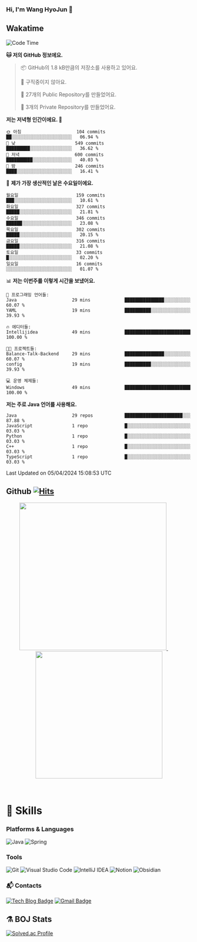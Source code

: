 ### Hi, I'm Wang HyoJun 👋

## Wakatime
<!--START_SECTION:waka-->
![Code Time](http://img.shields.io/badge/Code%20Time-198%20hrs%2058%20mins-blue)

**🐱 저의 GitHub 정보에요.** 

> 📦 GitHub의 1.8 kB만큼의 저장소를 사용하고 있어요. 
 > 
> 🚫 구직중이지 않아요.
 > 
> 📜 27개의 Public Repository를 만들었어요. 
 > 
> 🔑 3개의 Private Repository를 만들었어요. 
 > 
**저는 저녁형 인간이에요. 🦉** 

```text
🌞 아침                     104 commits         ██░░░░░░░░░░░░░░░░░░░░░░░   06.94 % 
🌆 낮　                     549 commits         █████████░░░░░░░░░░░░░░░░   36.62 % 
🌃 저녁                     600 commits         ██████████░░░░░░░░░░░░░░░   40.03 % 
🌙 밤　                     246 commits         ████░░░░░░░░░░░░░░░░░░░░░   16.41 % 
```
📅 **제가 가장 생산적인 날은 수요일이에요.** 

```text
월요일                      159 commits         ███░░░░░░░░░░░░░░░░░░░░░░   10.61 % 
화요일                      327 commits         █████░░░░░░░░░░░░░░░░░░░░   21.81 % 
수요일                      346 commits         ██████░░░░░░░░░░░░░░░░░░░   23.08 % 
목요일                      302 commits         █████░░░░░░░░░░░░░░░░░░░░   20.15 % 
금요일                      316 commits         █████░░░░░░░░░░░░░░░░░░░░   21.08 % 
토요일                      33 commits          █░░░░░░░░░░░░░░░░░░░░░░░░   02.20 % 
일요일                      16 commits          ░░░░░░░░░░░░░░░░░░░░░░░░░   01.07 % 
```


📊 **저는 이번주를 이렇게 시간을 보냈어요.** 

```text
💬 프로그래밍 언어들: 
Java                     29 mins             ███████████████░░░░░░░░░░   60.07 % 
YAML                     19 mins             ██████████░░░░░░░░░░░░░░░   39.93 % 

🔥 에디터들: 
Intellijidea             49 mins             █████████████████████████   100.00 % 

🐱‍💻 프로젝트들: 
Balance-Talk-Backend     29 mins             ███████████████░░░░░░░░░░   60.07 % 
config                   19 mins             ██████████░░░░░░░░░░░░░░░   39.93 % 

💻 운영 체제들: 
Windows                  49 mins             █████████████████████████   100.00 % 
```

**저는 주로 Java 언어를 사용해요.** 

```text
Java                     29 repos            ██████████████████████░░░   87.88 % 
JavaScript               1 repo              █░░░░░░░░░░░░░░░░░░░░░░░░   03.03 % 
Python                   1 repo              █░░░░░░░░░░░░░░░░░░░░░░░░   03.03 % 
C++                      1 repo              █░░░░░░░░░░░░░░░░░░░░░░░░   03.03 % 
TypeScript               1 repo              █░░░░░░░░░░░░░░░░░░░░░░░░   03.03 % 
```




 Last Updated on 05/04/2024 15:08:53 UTC
<!--END_SECTION:waka-->

## Github [![Hits](https://hits.seeyoufarm.com/api/count/incr/badge.svg?url=https%3A%2F%2Fgithub.com%2Fgywns0417%2Fhit-counter&count_bg=%239AEB68&title_bg=%23B1D1F7&icon=&icon_color=%23E7E7E7&title=hits&edge_flat=false)](https://hits.seeyoufarm.com)

<p align="center">
  <a href="https://github.com/gywns0417">
    <img src="https://github-readme-stats.vercel.app/api?username=gywns0417&show_icons=true&theme=catppuccin_latte" width="400" style="max-width:100%;" />
  </a>
  &nbsp;
  &nbsp;
  &nbsp;
  &nbsp;
  <a href="https://github.com/gywns0417">
    <img src="https://github-readme-stats.vercel.app/api/top-langs/?username=gywns0417&layout=compact&show_icons=true&show_owner=true&theme=nord" width="345" style="max-width:100%;"/>
  </a>
</p>

<br>

# 💪 Skills
### Platforms & Languages
![Java](https://img.shields.io/badge/Java-007396.svg?&style=for-the-badge&logo=Java&logoColor=white)
![Spring](https://img.shields.io/badge/Spring-6DB33F.svg?&style=for-the-badge&logo=Spring&logoColor=white)

### Tools
![Git](https://img.shields.io/badge/Git-F05032.svg?&style=for-the-badge&logo=Git&logoColor=white)
![Visual Studio Code](https://img.shields.io/badge/Visual%20Studio%20Code-007ACC.svg?&style=for-the-badge&logo=Visual%20Studio%20Code&logoColor=white)
![IntelliJ IDEA](https://img.shields.io/badge/IntelliJ%20IDEA-000000.svg?&style=for-the-badge&logo=IntelliJ%20IDEA&logoColor=white)
![Notion](https://img.shields.io/badge/Notion-000000.svg?&style=for-the-badge&logo=Notion&logoColor=white)
![Obsidian](https://img.shields.io/badge/Obsidian-7C3AED.svg?&style=for-the-badge&logo=Obsidian&logoColor=white)


### :mailbox_with_mail: Contacts
[![Tech Blog Badge](http://img.shields.io/badge/-Tech%20blog-black?style=flat-square&logo=github&link=https://king-dev.tistory.com/)](https://king.tistory.com/)
[![Gmail Badge](https://img.shields.io/badge/Gmail-d14836?style=flat-square&logo=Gmail&logoColor=white&link=mailto:gywns0417@gmail.com)](mailto:gywns0417@gmail.com)

## ⚗️ BOJ Stats

[![Solved.ac Profile](http://mazassumnida.wtf/api/v2/generate_badge?boj=gywns0417)](https://solved.ac/gywns0417/)
